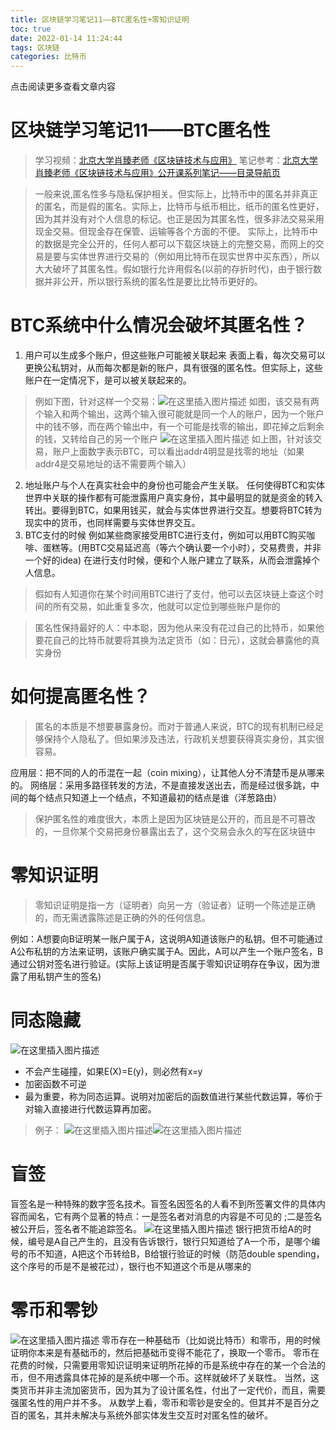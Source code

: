 ```yaml
---
title: 区块链学习笔记11——BTC匿名性+零知识证明
toc: true
date: 2022-01-14 11:24:44
tags: 区块链
categories: 比特币
---
```


​​点击阅读更多查看文章内容<!--more-->

# 区块链学习笔记11——BTC匿名性
> 学习视频：[北京大学肖臻老师《区块链技术与应用》](https://www.bilibili.com/video/BV1Vt411X7JF)
笔记参考：[北京大学肖臻老师《区块链技术与应用》公开课系列笔记——目录导航页](https://blog.csdn.net/Mu_Xiaoye/article/details/104299664)


>一般来说,匿名性多与隐私保护相关。但实际上，比特币中的匿名并非真正的匿名，而是假的匿名。实际上，比特币与纸币相比，纸币的匿名性更好，因为其并没有对个人信息的标记。也正是因为其匿名性，很多非法交易采用现金交易。但现金存在保管、运输等各个方面的不便。
>实际上，比特币中的数据是完全公开的，任何人都可以下载区块链上的完整交易，而网上的交易是要与实体世界进行交易的（例如用比特币在现实世界中买东西），所以大大破坏了其匿名性。假如银行允许用假名(以前的存折时代)，由于银行数据并非公开，所以银行系统的匿名性是要比比特币更好的。

# BTC系统中什么情况会破坏其匿名性？
1. 用户可以生成多个账户，但这些账户可能被关联起来
表面上看，每次交易可以更换公私钥对，从而每次都是新的账户，具有很强的匿名性。但实际上，这些账户在一定情况下，是可以被关联起来的。
>例如下图，针对这样一个交易：![在这里插入图片描述](https://cdn.jsdelivr.net/gh/shnpd/blog-pic@main/csdn/3a9a725869da90b141e9e9e58975a97d_1740930844999.png)
>如图，该交易有两个输入和两个输出，这两个输入很可能就是同一个人的账户，因为一个账户中的钱不够，而在两个输出中，有一个可能是找零的输出，即花掉之后剩余的钱，又转给自己的另一个账户
>![在这里插入图片描述](https://cdn.jsdelivr.net/gh/shnpd/blog-pic@main/csdn/932bab3919fa0df39f4026c13ef89303_1740930844999.png)
>如上图，针对该交易，账户上面数字表示BTC，可以看出addr4明显是找零的地址（如果addr4是交易地址的话不需要两个输入）

 2. 地址账户与个人在真实社会中的身份也可能会产生关联。
任何使得BTC和实体世界中关联的操作都有可能泄露用户真实身份，其中最明显的就是资金的转入转出。要得到BTC，如果用钱买，就会与实体世界进行交互。想要将BTC转为现实中的货币，也同样需要与实体世界交互。
2. BTC支付的时候
例如某些商家接受用BTC进行支付，例如可以用BTC购买咖啡、蛋糕等。(用BTC交易延迟高（等六个确认要一个小时），交易费贵，并非一个好的idea)
在进行支付时候，便和个人账户建立了联系，从而会泄露掉个人信息。
>假如有人知道你在某个时间用BTC进行了支付，他可以去区块链上查这个时间的所有交易，如此重复多次，他就可以定位到哪些账户是你的

>匿名性保持最好的人：中本聪，因为他从来没有花过自己的比特币，如果他要花自己的比特币就要将其换为法定货币（如：日元），这就会暴露他的真实身份


# 如何提高匿名性？
>匿名的本质是不想要暴露身份。而对于普通人来说，BTC的现有机制已经足够保持个人隐私了。但如果涉及违法，行政机关想要获得真实身份，其实很容易。

应用层：把不同的人的币混在一起（coin mixing），让其他人分不清楚币是从哪来的。
网络层：采用多路径转发的方法，不是直接发送出去，而是经过很多跳，中间的每个结点只知道上一个结点，不知道最初的结点是谁（洋葱路由）

>保护匿名性的难度很大，本质上是因为区块链是公开的，而且是不可篡改的，一旦你某个交易把身份暴露出去了，这个交易会永久的写在区块链中

# 零知识证明

>零知识证明是指一方（证明者）向另一方（验证者）证明一个陈述是正确的，而无需透露陈述是正确的外的任何信息。

例如：A想要向B证明某一账户属于A，这说明A知道该账户的私钥。但不可能通过A公布私钥的方法来证明，该账户确实属于A。因此，A可以产生一个账户签名，B通过公钥对签名进行验证。(实际上该证明是否属于零知识证明存在争议，因为泄露了用私钥产生的签名)

# 同态隐藏
![在这里插入图片描述](https://cdn.jsdelivr.net/gh/shnpd/blog-pic@main/csdn/2c101096a3b8b9a7a9c1018a2f993b38_1740930844999.png)
- 不会产生碰撞，如果E(X)=E(y)，则必然有x=y
- 加密函数不可逆
- 最为重要，称为同态运算。说明对加密后的函数值进行某些代数运算，等价于对输入直接进行代数运算再加密。


>例子：
![在这里插入图片描述](https://i-blog.csdnimg.cn/blog_migrate/51d88bc87fa93a55d07c4123595c271f.png)![在这里插入图片描述](https://cdn.jsdelivr.net/gh/shnpd/blog-pic@main/csdn/03173e6b96b6f2054909eae2ea95b993_1740930844999.png)
# 盲签

盲签名是一种特殊的数字签名技术。盲签名因签名的人看不到所签署文件的具体内容而闻名，它有两个显著的特点：一是签名者对消息的内容是不可见的 ;二是签名被公开后，签名者不能追踪签名。
![在这里插入图片描述](https://cdn.jsdelivr.net/gh/shnpd/blog-pic@main/csdn/c264885be5ebf4c6d7729ed225a414df_1740930844999.png)
银行把货币给A的时候，编号是A自己产生的，且没有告诉银行，银行只知道给了A一个币，是哪个编号的币不知道，A把这个币转给B，B给银行验证的时候（防范double spending，这个序号的币是不是被花过），银行也不知道这个币是从哪来的

# 零币和零钞

![在这里插入图片描述](https://cdn.jsdelivr.net/gh/shnpd/blog-pic@main/csdn/0a748fe671ef54328e9f952ebaa97ad3_1740930851489.png)
零币存在一种基础币（比如说比特币）和零币，用的时候证明你本来是有基础币的，然后把基础币变得不能花了，换取一个零币。
零币在花费的时候，只需要用零知识证明来证明所花掉的币是系统中存在的某一个合法的币，但不用透露具体花掉的是系统中哪一个币。这样就破坏了关联性。
当然，这类货币并非主流加密货币，因为其为了设计匿名性，付出了一定代价，而且，需要强匿名性的用户并不多。
从数学上看，零币和零钞是安全的。但其并不是百分之百的匿名，其并未解决与系统外部实体发生交互时对匿名性的破坏。


